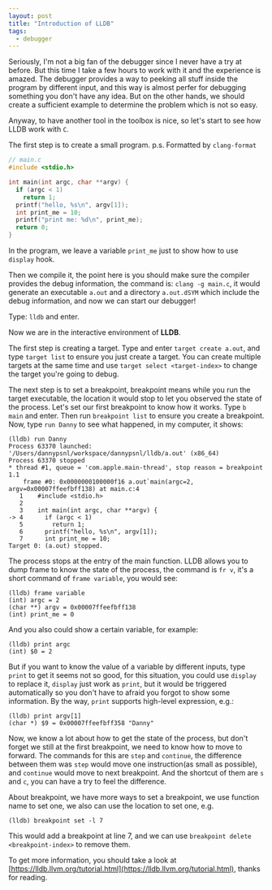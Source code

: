 ```yaml
---
layout: post
title: "Introduction of LLDB"
tags:
  - debugger
---
```


Seriously, I'm not a  big fan of the debugger since I never have a try at before. But this time I take a few hours to work with it and the experience is amazed. The debugger provides a way to peeking all stuff inside the program by different input, and this way is almost perfer for debugging something you don't have any idea. But on the other hands, we should create a sufficient example to determine the problem which is not so easy.

Anyway, to have another tool in the toolbox is nice, so let's start to see how LLDB work with `C`.

The first step is to create a small program. p.s. Formatted by `clang-format`

```c
// main.c
#include <stdio.h>

int main(int argc, char **argv) {
  if (argc < 1)
    return 1;
  printf("hello, %s\n", argv[1]);
  int print_me = 10;
  printf("print me: %d\n", print_me);
  return 0;
}
```

In the program, we leave a variable `print_me` just to show how to use `display` hook.

Then we compile it, the point here is you should make sure the compiler provides the debug information, the command is: `clang -g main.c`, it would generate an executable `a.out` and a directory `a.out.dSYM` which include the debug information, and now we can start our debugger!

Type: `lldb` and enter.

Now we are in the interactive environment of __LLDB__.

The first step is creating a target. Type and enter `target create a.out`, and type `target list` to ensure you just create a target. You can create multiple targets at the same time and use `target select <target-index>` to change the target you're going to debug.

The next step is to set a breakpoint, breakpoint means while you run the target executable, the location it would stop to let you observed the state of the process. Let's set our first breakpoint to know how it works. Type `b main` and enter. Then run `breakpoint list` to ensure you create a breakpoint. Now, type `run Danny` to see what happened, in my computer, it shows:

```
(lldb) run Danny
Process 63370 launched: '/Users/dannypsnl/workspace/dannypsnl/lldb/a.out' (x86_64)
Process 63370 stopped
* thread #1, queue = 'com.apple.main-thread', stop reason = breakpoint 1.1
    frame #0: 0x0000000100000f16 a.out`main(argc=2, argv=0x00007ffeefbff138) at main.c:4
   1    #include <stdio.h>
   2
   3    int main(int argc, char **argv) {
-> 4      if (argc < 1)
   5        return 1;
   6      printf("hello, %s\n", argv[1]);
   7      int print_me = 10;
Target 0: (a.out) stopped.
```

The process stops at the entry of the main function. LLDB allows you to dump frame to know the state of the process, the command is `fr v`, it's a short command of `frame variable`, you would see:

```
(lldb) frame variable
(int) argc = 2
(char **) argv = 0x00007ffeefbff138
(int) print_me = 0
```

And you also could show a certain variable, for example:
```
(lldb) print argc
(int) $0 = 2
```

But if you want to know the value of a variable by different inputs, type `print` to get it seems not so good, for this situation, you could use `display` to replace it, `display` just work as `print`, but it would be triggered automatically so you don't have to afraid you forgot to show some information. By the way, `print` supports high-level expression, e.g.:

```
(lldb) print argv[1]
(char *) $9 = 0x00007ffeefbff358 "Danny"
```

Now, we know a lot about how to get the state of the process, but don't forget we still at the first breakpoint, we need to know how to move to forward. The commands for this are `step` and `continue`, the difference between them was `step` would move one instruction(as small as possible), and `continue` would move to next breakpoint. And the shortcut of them are `s` and `c`, you can have a try to feel the difference.

About breakpoint, we have more ways to set a breakpoint, we use function name to set one, we also can use the location to set one, e.g.
```
(lldb) breakpoint set -l 7
```
This would add a breakpoint at line 7, and we can use `breakpoint delete <breakpoint-index>` to remove them.

To get more information, you should take a look at [https://lldb.llvm.org/tutorial.html](https://lldb.llvm.org/tutorial.html), thanks for reading.
